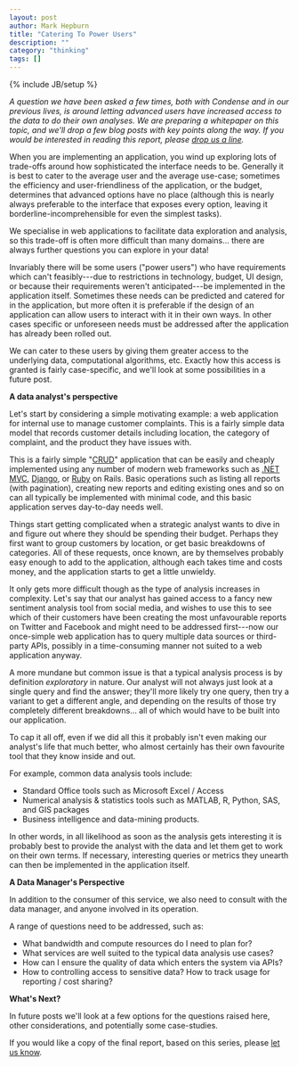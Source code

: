 ```yaml
---
layout: post
author: Mark Hepburn
title: "Catering To Power Users"
description: ""
category: "thinking"
tags: []
---
```

{% include JB/setup %}

*A question we have been asked a few times, both with Condense and in
 our previous lives, is around letting advanced users have increased
 access to the data to do their own analyses.  We are preparing a
 whitepaper on this topic, and we'll drop a few blog posts with key
 points along the way.  If you would be interested in reading this
 report, please [drop us a line](mailto:hello@condense.com.au).*

When you are implementing an application, you wind up exploring lots
of trade-offs around how sophisticated the interface needs to be.
Generally it is best to cater to the average user and the average
use-case; sometimes the efficiency and user-friendliness of the
application, or the budget, determines that advanced options have no
place (although this is nearly always preferable to the interface that
exposes every option, leaving it borderline-incomprehensible for even
the simplest tasks).

We specialise in web applications to facilitate data exploration and
analysis, so this trade-off is often more difficult than many domains…
there are always further questions you can explore in your data!

Invariably there will be some users ("power users") who have
requirements which can't feasibly---due to restrictions in technology,
budget, UI design, or because their requirements weren't
anticipated---be implemented in the application itself.  Sometimes these
needs can be predicted and catered for in the application, but more
often it is preferable if the design of an application can allow users
to interact with it in their own ways.  In other cases specific or
unforeseen needs must be addressed after the application has already
been rolled out.

We can cater to these users by giving them greater access to the
underlying data, computational algorithms, etc.  Exactly how this
access is granted is fairly case-specific, and we'll look at some
possibilities in a future post.

**A data analyst's perspective**

Let's start by considering a simple motivating example: a web
application for internal use to manage customer complaints.  This is a
fairly simple data model that records customer details including
location, the category of complaint, and the product they have issues
with.

This is a fairly simple
"[CRUD](https://en.wikipedia.org/wiki/Create,_read,_update_and_delete)"
application that can be easily and cheaply implemented using any
number of modern web frameworks such as
[.NET MVC](http://www.asp.net/mvc),
[Django](https://www.djangoproject.com/), or
[Ruby](http://rubyonrails.org/) on Rails.  Basic operations such as
listing all reports (with pagination), creating new reports and
editing existing ones and so on can all typically be implemented with
minimal code, and this basic application serves day-to-day needs well.

Things start getting complicated when a strategic analyst wants to
dive in and figure out where they should be spending their budget.
Perhaps they first want to group customers by location, or get basic
breakdowns of categories.  All of these requests, once known, are by
themselves probably easy enough to add to the application, although
each takes time and costs money, and the application starts to get a
little unwieldy.

It only gets more difficult though as the type of analysis increases
in complexity.  Let's say that our analyst has gained access to a
fancy new sentiment analysis tool from social media, and wishes to use
this to see which of their customers have been creating the most
unfavourable reports on Twitter and Facebook and might need to be
addressed first---now our once-simple web application has to query
multiple data sources or third-party APIs, possibly in a
time-consuming manner not suited to a web application anyway.

A more mundane but common issue is that a typical analysis process is
by definition *exploratory* in nature.  Our analyst will not always
just look at a single query and find the answer; they'll more likely
try one query, then try a variant to get a different angle, and
depending on the results of those try completely different breakdowns…
all of which would have to be built into our application.

To cap it all off, even if we did all this it probably isn't even
making our analyst's life that much better, who almost certainly has
their own favourite tool that they know inside and out.

For example, common data analysis tools include:

* Standard Office tools such as Microsoft Excel / Access
* Numerical analysis & statistics tools such as MATLAB, R, Python,
  SAS, and GIS packages
* Business intelligence and data-mining products.

In other words, in all likelihood as soon as the analysis gets
interesting it is probably best to provide the analyst with the data
and let them get to work on their own terms.  If necessary,
interesting queries or metrics they unearth can then be implemented in
the application itself.

**A Data Manager's Perspective**

In addition to the consumer of this service, we also need to consult
with the data manager, and anyone involved in its operation.

A range of questions need to be addressed, such as:

* What bandwidth and compute resources do I need to plan for?
* What services are well suited to the typical data analysis use
  cases?
* How can I ensure the quality of data which enters the system
  via APIs?
* How to controlling access to sensitive data?  How to track usage for
  reporting / cost sharing?

**What's Next?**

In future posts we'll look at a few options for the questions raised
here, other considerations, and potentially some case-studies.

If you would like a copy of the final report, based on this series,
please [let us know](mailto:hello@condense.com.au).
